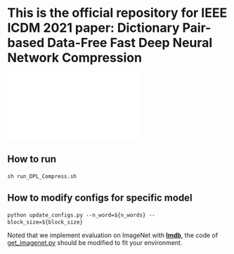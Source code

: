 # This is the official repository for IEEE ICDM 2021 paper: Dictionary Pair-based Data-Free Fast Deep Neural Network Compression

![Main Process](img_README/process.pdf)

## How to run
```
sh run_DPL_Compress.sh
```

## How to modify configs for specific model
```
python update_configs.py --n_word=${n_words} --block_size=${block_size}
```

Noted that we implement evaluation on ImageNet with [**lmdb**](http://www.lmdb.tech/doc/), the code of [get_imagenet.py](utils/get_imagenet.py) should be modified to fit your environment.